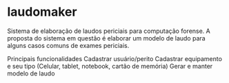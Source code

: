 # laudomaker
Sistema de elaboração de laudos periciais para computação forense. A proposta do sistema em questão é elaborar um modelo de laudo para alguns casos comuns de exames periciais.

Principais funcionalidades
Cadastrar usuário/perito
Cadastrar equipamento e seu tipo (Celular, tablet, notebook, cartão de memória)
Gerar e manter modelo de laudo

